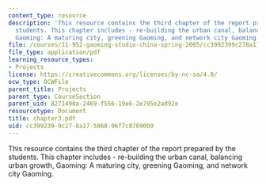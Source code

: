 ```yaml
---
content_type: resource
description: 'This resource contains the third chapter of the report prepared by the
  students. This chapter includes - re-building the urban canal, balancing urban growth,
  Gaoming: A maturing city, greening Gaoming, and network city Gaoming.'
file: /courses/11-952-gaoming-studio-china-spring-2005/cc3992399c278a17586896f7c87090b9_chapter3.pdf
file_type: application/pdf
learning_resource_types:
- Projects
license: https://creativecommons.org/licenses/by-nc-sa/4.0/
ocw_type: OCWFile
parent_title: Projects
parent_type: CourseSection
parent_uid: 8271490a-2469-f556-19e6-2e795e2ad92e
resourcetype: Document
title: chapter3.pdf
uid: cc399239-9c27-8a17-5868-96f7c87090b9
---
```

This resource contains the third chapter of the report prepared by the students. This chapter includes - re-building the urban canal, balancing urban growth, Gaoming: A maturing city, greening Gaoming, and network city Gaoming.